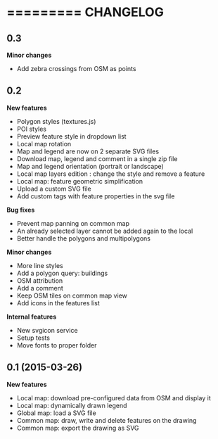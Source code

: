 =========
CHANGELOG
=========

0.3
-------------------

**Minor changes**

* Add zebra crossings from OSM as points

0.2
-------------------

**New features**

* Polygon styles (textures.js)
* POI styles
* Preview feature style in dropdown list
* Local map rotation
* Map and legend are now on 2 separate SVG files
* Download map, legend and comment in a single zip file
* Map and legend orientation (portrait or landscape)
* Local map layers edition : change the style and remove a feature
* Local map: feature geometric simplification
* Upload a custom SVG file
* Add custom tags with feature properties in the svg file

**Bug fixes**

* Prevent map panning on common map
* An already selected layer cannot be added again to the local 
* Better handle the polygons and multipolygons

**Minor changes**

* More line styles
* Add a polygon query: buildings
* OSM attribution
* Add a comment
* Keep OSM tiles on common map view
* Add icons in the features list

**Internal features**
* New svgicon service
* Setup tests
* Move fonts to proper folder

0.1 (2015-03-26)
-------------------

**New features**

* Local map: download pre-configured data from OSM and display it
* Local map: dynamically drawn legend
* Global map: load a SVG file
* Common map: draw, write and delete features on the drawing
* Common map: export the drawing as SVG

